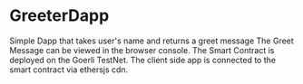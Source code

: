 # GreeterDapp
Simple Dapp that takes user's name and returns a greet message
The Greet Message can be viewed in the browser console.
The Smart Contract is deployed on the Goerli TestNet.
The client side app is connected to the smart contract via ethersjs cdn.

